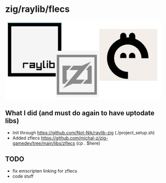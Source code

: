 # zig/raylib/flecs 

![rayzigflecs](raylib_zig_flecs.png)


## What I did (and must do again to have uptodate libs)

- Init through https://github.com/Not-Nik/raylib-zig (./project_setup.sh)
- Added zflecs https://github.com/michal-z/zig-gamedev/tree/main/libs/zflecs (cp . $here)

## TODO
- fix emscripten linking for zflecs
- code stuff
